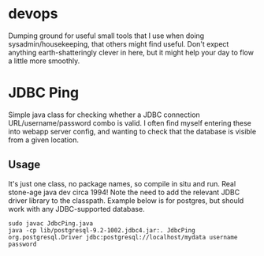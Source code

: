 devops
======

Dumping ground for useful small tools that I use when doing sysadmin/housekeeping, that others might find useful. Don't expect anything earth-shatteringly clever in here, but it might help your day to flow a little more smoothly.

JDBC Ping
=========

Simple java class for checking whether a JDBC connection URL/username/password combo is valid. I often find myself entering these into webapp server config, and wanting to check that the database is visible from a given location.

Usage
-----
It's just one class, no package names, so compile in situ and run. Real stone-age java dev circa 1994! Note the need to add the relevant JDBC driver library to the classpath. Example below is for postgres, but should work with any JDBC-supported database.

````
sudo javac JdbcPing.java
java -cp lib/postgresql-9.2-1002.jdbc4.jar:. JdbcPing org.postgresql.Driver jdbc:postgresql://localhost/mydata username password
````
